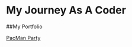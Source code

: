# My Journey As A Coder
##My Portfolio

<a href="kAmpkode.github.io/pacmanexercise"> PacMan Party </a>
